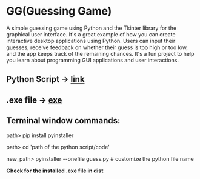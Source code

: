 # GG(Guessing Game)
A simple guessing game using Python and the Tkinter library for the graphical user interface. It's a great example of how you can create interactive desktop applications using Python. Users can input their guesses, receive feedback on whether their guess is too high or too low, and the app keeps track of the remaining chances. It's a fun project to help you learn about programming GUI applications and user interactions.
## Python Script -> [link](https://github.com/Imranian/Guessing-Game/blob/main/guess.py)
## .exe file -> [exe](https://github.com/Imranian/Guessing-Game/blob/main/dist/guess.exe)
## Terminal window commands:
path> pip install pyinstaller

path> cd 'path of the python script/code'

new_path> pyinstaller --onefile guess.py       # customize the python file name

**Check for the installed .exe file in dist**
